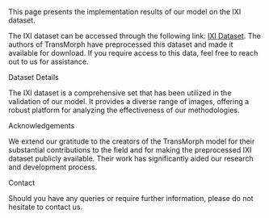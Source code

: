 This page presents the implementation results of our model on the IXI dataset.

The IXI dataset can be accessed through the following link: [IXI Dataset](https://github.com/junyuchen245/TransMorph_Transformer_for_Medical_Image_Registration/blob/main/IXI/TransMorph_on_IXI.md). The authors of TransMorph have preprocessed this dataset and made it available for download. If you require access to this data, feel free to reach out to us for assistance.

Dataset Details

The IXI dataset is a comprehensive set that has been utilized in the validation of our model. It provides a diverse range of images, offering a robust platform for analyzing the effectiveness of our methodologies.

Acknowledgements

We extend our gratitude to the creators of the TransMorph model for their substantial contributions to the field and for making the preprocessed IXI dataset publicly available. Their work has significantly aided our research and development process.

Contact

Should you have any queries or require further information, please do not hesitate to contact us.